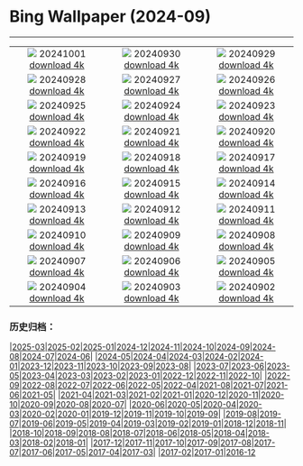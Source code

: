 # Bing Wallpaper (2024-09)
**************
| | | |
| :----: | :----: | :----: |
| ![](https://www.bing.com/th?id=OHR.BlackHistoryMonth2024_EN-GB1865178312_1920x1080.jpg) 20241001 [download 4k](https://www.bing.com/th?id=OHR.BlackHistoryMonth2024_EN-GB1865178312_UHD.jpg) | ![](https://www.bing.com/th?id=OHR.WalrusNorway_EN-GB0459877191_1920x1080.jpg) 20240930 [download 4k](https://www.bing.com/th?id=OHR.WalrusNorway_EN-GB0459877191_UHD.jpg) | ![](https://www.bing.com/th?id=OHR.ConnecticutBridge_EN-GB6974263231_1920x1080.jpg) 20240929 [download 4k](https://www.bing.com/th?id=OHR.ConnecticutBridge_EN-GB6974263231_UHD.jpg) |
| ![](https://www.bing.com/th?id=OHR.TajMahalReflection_EN-GB6507271647_1920x1080.jpg) 20240928 [download 4k](https://www.bing.com/th?id=OHR.TajMahalReflection_EN-GB6507271647_UHD.jpg) | ![](https://www.bing.com/th?id=OHR.VeniceAerial_EN-GB6264202474_1920x1080.jpg) 20240927 [download 4k](https://www.bing.com/th?id=OHR.VeniceAerial_EN-GB6264202474_UHD.jpg) | ![](https://www.bing.com/th?id=OHR.LittleToucanet_EN-GB5921731705_1920x1080.jpg) 20240926 [download 4k](https://www.bing.com/th?id=OHR.LittleToucanet_EN-GB5921731705_UHD.jpg) |
| ![](https://www.bing.com/th?id=OHR.GiantSequoias_EN-GB2106477767_1920x1080.jpg) 20240925 [download 4k](https://www.bing.com/th?id=OHR.GiantSequoias_EN-GB2106477767_UHD.jpg) | ![](https://www.bing.com/th?id=OHR.SkaftafellWaterfall_EN-GB1674771386_1920x1080.jpg) 20240924 [download 4k](https://www.bing.com/th?id=OHR.SkaftafellWaterfall_EN-GB1674771386_UHD.jpg) | ![](https://www.bing.com/th?id=OHR.IcebergOtter_EN-GB1302406748_1920x1080.jpg) 20240923 [download 4k](https://www.bing.com/th?id=OHR.IcebergOtter_EN-GB1302406748_UHD.jpg) |
| ![](https://www.bing.com/th?id=OHR.AutumnCumbria_EN-GB0937833138_1920x1080.jpg) 20240922 [download 4k](https://www.bing.com/th?id=OHR.AutumnCumbria_EN-GB0937833138_UHD.jpg) | ![](https://www.bing.com/th?id=OHR.MunichBeerfest_EN-GB0671591824_1920x1080.jpg) 20240921 [download 4k](https://www.bing.com/th?id=OHR.MunichBeerfest_EN-GB0671591824_UHD.jpg) | ![](https://www.bing.com/th?id=OHR.OcracokeLight_EN-GB0317471752_1920x1080.jpg) 20240920 [download 4k](https://www.bing.com/th?id=OHR.OcracokeLight_EN-GB0317471752_UHD.jpg) |
| ![](https://www.bing.com/th?id=OHR.PiratePlayground_EN-GB4703060204_1920x1080.jpg) 20240919 [download 4k](https://www.bing.com/th?id=OHR.PiratePlayground_EN-GB4703060204_UHD.jpg) | ![](https://www.bing.com/th?id=OHR.GujoHachiman_EN-GB4635188314_1920x1080.jpg) 20240918 [download 4k](https://www.bing.com/th?id=OHR.GujoHachiman_EN-GB4635188314_UHD.jpg) | ![](https://www.bing.com/th?id=OHR.MidAutumnSingapore_EN-GB4580876082_1920x1080.jpg) 20240917 [download 4k](https://www.bing.com/th?id=OHR.MidAutumnSingapore_EN-GB4580876082_UHD.jpg) |
| ![](https://www.bing.com/th?id=OHR.SunriseWallabies_EN-GB4531988184_1920x1080.jpg) 20240916 [download 4k](https://www.bing.com/th?id=OHR.SunriseWallabies_EN-GB4531988184_UHD.jpg) | ![](https://www.bing.com/th?id=OHR.StockholmLibrary_EN-GB4478334058_1920x1080.jpg) 20240915 [download 4k](https://www.bing.com/th?id=OHR.StockholmLibrary_EN-GB4478334058_UHD.jpg) | ![](https://www.bing.com/th?id=OHR.LastNightOfTheProms2024_EN-GB2327761214_1920x1080.jpg) 20240914 [download 4k](https://www.bing.com/th?id=OHR.LastNightOfTheProms2024_EN-GB2327761214_UHD.jpg) |
| ![](https://www.bing.com/th?id=OHR.PointReyes_EN-GB4421603745_1920x1080.jpg) 20240913 [download 4k](https://www.bing.com/th?id=OHR.PointReyes_EN-GB4421603745_UHD.jpg) | ![](https://www.bing.com/th?id=OHR.DolphinReunion_EN-GB4332225660_1920x1080.jpg) 20240912 [download 4k](https://www.bing.com/th?id=OHR.DolphinReunion_EN-GB4332225660_UHD.jpg) | ![](https://www.bing.com/th?id=OHR.RapaNuiSunrise_EN-GB5251109643_1920x1080.jpg) 20240911 [download 4k](https://www.bing.com/th?id=OHR.RapaNuiSunrise_EN-GB5251109643_UHD.jpg) |
| ![](https://www.bing.com/th?id=OHR.BridgeLisbon_EN-GB4169546026_1920x1080.jpg) 20240910 [download 4k](https://www.bing.com/th?id=OHR.BridgeLisbon_EN-GB4169546026_UHD.jpg) | ![](https://www.bing.com/th?id=OHR.IguazuRainbow_EN-GB4381351481_1920x1080.jpg) 20240909 [download 4k](https://www.bing.com/th?id=OHR.IguazuRainbow_EN-GB4381351481_UHD.jpg) | ![](https://www.bing.com/th?id=OHR.GreatNorthRun2024_EN-GB4101357995_1920x1080.jpg) 20240908 [download 4k](https://www.bing.com/th?id=OHR.GreatNorthRun2024_EN-GB4101357995_UHD.jpg) |
| ![](https://www.bing.com/th?id=OHR.SantaCruzHummer_EN-GB3567004947_1920x1080.jpg) 20240907 [download 4k](https://www.bing.com/th?id=OHR.SantaCruzHummer_EN-GB3567004947_UHD.jpg) | ![](https://www.bing.com/th?id=OHR.GlenariffPark_EN-GB6116680821_1920x1080.jpg) 20240906 [download 4k](https://www.bing.com/th?id=OHR.GlenariffPark_EN-GB6116680821_UHD.jpg) | ![](https://www.bing.com/th?id=OHR.TIFF2024_EN-GB9508001268_1920x1080.jpg) 20240905 [download 4k](https://www.bing.com/th?id=OHR.TIFF2024_EN-GB9508001268_UHD.jpg) |
| ![](https://www.bing.com/th?id=OHR.DuskyOwls_EN-GB7904137343_1920x1080.jpg) 20240904 [download 4k](https://www.bing.com/th?id=OHR.DuskyOwls_EN-GB7904137343_UHD.jpg) | ![](https://www.bing.com/th?id=OHR.AlpineLakes_EN-GB6796431877_1920x1080.jpg) 20240903 [download 4k](https://www.bing.com/th?id=OHR.AlpineLakes_EN-GB6796431877_UHD.jpg) | ![](https://www.bing.com/th?id=OHR.KatahdinWoods_EN-GB6027367272_1920x1080.jpg) 20240902 [download 4k](https://www.bing.com/th?id=OHR.KatahdinWoods_EN-GB6027367272_UHD.jpg) |

### 历史归档：

|[2025-03](2025-03/2025-03.md)|[2025-02](2025-02/2025-02.md)|[2025-01](2025-01/2025-01.md)|[2024-12](2024-12/2024-12.md)|[2024-11](2024-11/2024-11.md)|[2024-10](2024-10/2024-10.md)|[2024-09](2024-09/2024-09.md)|[2024-08](2024-08/2024-08.md)|[2024-07](2024-07/2024-07.md)|[2024-06](2024-06/2024-06.md)|
|[2024-05](2024-05/2024-05.md)|[2024-04](2024-04/2024-04.md)|[2024-03](2024-03/2024-03.md)|[2024-02](2024-02/2024-02.md)|[2024-01](2024-01/2024-01.md)|[2023-12](2023-12/2023-12.md)|[2023-11](2023-11/2023-11.md)|[2023-10](2023-10/2023-10.md)|[2023-09](2023-09/2023-09.md)|[2023-08](2023-08/2023-08.md)|
|[2023-07](2023-07/2023-07.md)|[2023-06](2023-06/2023-06.md)|[2023-05](2023-05/2023-05.md)|[2023-04](2023-04/2023-04.md)|[2023-03](2023-03/2023-03.md)|[2023-02](2023-02/2023-02.md)|[2023-01](2023-01/2023-01.md)|[2022-12](2022-12/2022-12.md)|[2022-11](2022-11/2022-11.md)|[2022-10](2022-10/2022-10.md)|
|[2022-09](2022-09/2022-09.md)|[2022-08](2022-08/2022-08.md)|[2022-07](2022-07/2022-07.md)|[2022-06](2022-06/2022-06.md)|[2022-05](2022-05/2022-05.md)|[2022-04](2022-04/2022-04.md)|[2021-08](2021-08/2021-08.md)|[2021-07](2021-07/2021-07.md)|[2021-06](2021-06/2021-06.md)|[2021-05](2021-05/2021-05.md)|
|[2021-04](2021-04/2021-04.md)|[2021-03](2021-03/2021-03.md)|[2021-02](2021-02/2021-02.md)|[2021-01](2021-01/2021-01.md)|[2020-12](2020-12/2020-12.md)|[2020-11](2020-11/2020-11.md)|[2020-10](2020-10/2020-10.md)|[2020-09](2020-09/2020-09.md)|[2020-08](2020-08/2020-08.md)|[2020-07](2020-07/2020-07.md)|
|[2020-06](2020-06/2020-06.md)|[2020-05](2020-05/2020-05.md)|[2020-04](2020-04/2020-04.md)|[2020-03](2020-03/2020-03.md)|[2020-02](2020-02/2020-02.md)|[2020-01](2020-01/2020-01.md)|[2019-12](2019-12/2019-12.md)|[2019-11](2019-11/2019-11.md)|[2019-10](2019-10/2019-10.md)|[2019-09](2019-09/2019-09.md)|
|[2019-08](2019-08/2019-08.md)|[2019-07](2019-07/2019-07.md)|[2019-06](2019-06/2019-06.md)|[2019-05](2019-05/2019-05.md)|[2019-04](2019-04/2019-04.md)|[2019-03](2019-03/2019-03.md)|[2019-02](2019-02/2019-02.md)|[2019-01](2019-01/2019-01.md)|[2018-12](2018-12/2018-12.md)|[2018-11](2018-11/2018-11.md)|
|[2018-10](2018-10/2018-10.md)|[2018-09](2018-09/2018-09.md)|[2018-08](2018-08/2018-08.md)|[2018-07](2018-07/2018-07.md)|[2018-06](2018-06/2018-06.md)|[2018-05](2018-05/2018-05.md)|[2018-04](2018-04/2018-04.md)|[2018-03](2018-03/2018-03.md)|[2018-02](2018-02/2018-02.md)|[2018-01](2018-01/2018-01.md)|
|[2017-12](2017-12/2017-12.md)|[2017-11](2017-11/2017-11.md)|[2017-10](2017-10/2017-10.md)|[2017-09](2017-09/2017-09.md)|[2017-08](2017-08/2017-08.md)|[2017-07](2017-07/2017-07.md)|[2017-06](2017-06/2017-06.md)|[2017-05](2017-05/2017-05.md)|[2017-04](2017-04/2017-04.md)|[2017-03](2017-03/2017-03.md)|
|[2017-02](2017-02/2017-02.md)|[2017-01](2017-01/2017-01.md)|[2016-12](2016-12/2016-12.md)